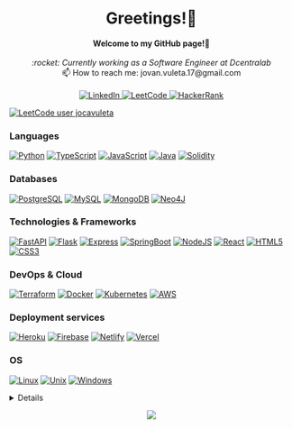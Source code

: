 <h1 align="center">Greetings!👋</h1>

<p align="center">
    <b>Welcome to my GitHub page!🙌</b><br><br>
    <i>
    :rocket: Currently working as a Software Engineer at Dcentralab<br>
    </i>
        📫 How to reach me: jovan.vuleta.17@gmail.com<br><br>
    <a href="https://www.linkedin.com/in/jovan-vuleta">
        <img src="https://img.shields.io/badge/LinkedIn-blue?style=flat-square&logo=linkedin" alt="LinkedIn">
    </a>
    <a href="https://leetcode.com/jocavuleta">
        <img src="https://img.shields.io/badge/LeetCode-blue?style=flat-square&logo=LeetCode" alt="LeetCode">
    </a>
    <a href="https://www.hackerrank.com/jocavuleta">
        <img src="https://img.shields.io/badge/HackerRank-blue?style=flat-square&logo=HackerRank" alt="HackerRank">
    </a>
    
<!-- [![Gmail Badge](https://img.shields.io/badge/-jovan.vuleta.17@gmail.com-c14438?style=flat-square&logo=Gmail&logoColor=white&link=mailto:jovan.vuleta.17@gmail.com)](mailto:jovan.vuleta.17@gmail.com)     -->
[![LeetCode user jocavuleta](https://img.shields.io/badge/dynamic/json?style=for-the-badge&labelColor=black&color=%23ffa116&label=Solved&query=solvedOverTotal&url=https%3A%2F%2Fleetcode-badge.vercel.app%2Fapi%2Fusers%2Fjocavuleta&logo=leetcode&logoColor=yellow)](https://leetcode.com/jocavuleta/)

</a>
</p>

### Languages
[![Python](https://img.shields.io/badge/python-black?style=for-the-badge&logo=python)](https://github.com/jovanvuleta)
[![TypeScript](https://img.shields.io/badge/typescript-black?style=for-the-badge&logo=typescript)](https://github.com/jovanvuleta)
[![JavaScript](https://img.shields.io/badge/javascript-black?style=for-the-badge&logo=javascript)](https://github.com/jovanvuleta)
[![Java](https://img.shields.io/badge/java-black?style=for-the-badge&logo=openjdk)](https://github.com/jovanvuleta)
[![Solidity](https://img.shields.io/badge/solidity-black?style=for-the-badge&logo=solidity)](https://github.com/jocavuleta)
<!--[![Rust](https://img.shields.io/badge/rust-black?style=for-the-badge&logo=rust)](https://github.com/jovanvuleta) -->
<!--[![Bash](https://img.shields.io/badge/bash-black?style=for-the-badge&logo=gnu-bash&logoColor=white)](https://github.com/jovanvuleta) -->

### Databases
[![PostgreSQL](https://img.shields.io/badge/postgresql-black?style=for-the-badge&logo=postgresql)](https://github.com/jovanvuleta)
[![MySQL](https://img.shields.io/badge/sql-black?style=for-the-badge&logo=mysql)](https://github.com/jovanvuleta)
[![MongoDB](https://img.shields.io/badge/mongodb-black?style=for-the-badge&logo=mongodb)](https://github.com/jovanvuleta)
[![Neo4J](https://img.shields.io/badge/neo4j-black?style=for-the-badge&logo=neo4j)](https://github.com/jovanvuleta)

### Technologies & Frameworks
[![FastAPI](https://img.shields.io/badge/fastapi-black?style=for-the-badge&logo=fastapi)](https://github.com/jovanvuleta)
[![Flask](https://img.shields.io/badge/flask-black?style=for-the-badge&logo=flask)](https://github.com/jovanvuleta)
[![Express](https://img.shields.io/badge/express-black?style=for-the-badge&logo=express)](https://github.com/jovanvuleta)
[![SpringBoot](https://img.shields.io/badge/spring-black?style=for-the-badge&logo=spring)](https://github.com/jovanvuleta)
[![NodeJS](https://img.shields.io/badge/nodejs-black?style=for-the-badge&logo=node.js)](https://github.com/jovanvuleta)
[![React](https://img.shields.io/badge/react-black?style=for-the-badge&logo=react)](https://github.com/jovanvuleta)
[![HTML5](https://img.shields.io/badge/html5-black?style=for-the-badge&logo=html5)](https://github.com/jovanvuleta)
[![CSS3](https://img.shields.io/badge/css3-black?style=for-the-badge&logo=css3)](https://github.com/jovanvuleta)

### DevOps & Cloud
[![Terraform](https://img.shields.io/badge/terraform-black?style=for-the-badge&logo=terraform)](https://github.com/jovanvuleta)
[![Docker](https://img.shields.io/badge/docker-black?style=for-the-badge&logo=docker)](https://hub.docker.com/u/jovanvuleta)
[![Kubernetes](https://img.shields.io/badge/kubernetes-black?style=for-the-badge&logo=kubernetes)](https://github.com/jovanvuleta)
[![AWS](https://img.shields.io/badge/aws-black?style=for-the-badge&logo=amazon-aws)](https://github.com/jovanvuleta)

### Deployment services
[![Heroku](https://img.shields.io/badge/heroku-black?style=for-the-badge&logo=heroku)](https://github.com/jovanvuleta)
[![Firebase](https://img.shields.io/badge/firebase-black?style=for-the-badge&logo=firebase)](https://hub.docker.com/u/jovanvuleta)
[![Netlify](https://img.shields.io/badge/netlify-black?style=for-the-badge&logo=netlify)](https://github.com/jovanvuleta)
[![Vercel](https://img.shields.io/badge/vercel-black?style=for-the-badge&logo=vercel)](https://github.com/jovanvuleta)

### OS
[![Linux](https://img.shields.io/badge/linux-black?style=for-the-badge&logo=Linux)](https://github.com/jovanvuleta)
[![Unix](https://img.shields.io/badge/apple-black?style=for-the-badge&logo=apple)](https://github.com/jovanvuleta)
[![Windows](https://img.shields.io/badge/Windows-black?style=for-the-badge&logo=Windows)](https://github.com/jovanvuleta)

<details>
<p align="center">
  <a href="https://github.com/jovanvuleta">
    <img src="http://github-profile-summary-cards.vercel.app/api/cards/profile-details?username=jovanvuleta&theme=transparent" />
  </a>
  <a href="https://github.com/jovanvuleta">
    <img src="https://github-readme-streak-stats.herokuapp.com/?user=jovanvuleta&hide_border=true&card_width=338&theme=transparent" />
  </a>
  <a href="https://github.com/jovanvuleta">
    <img src="http://github-profile-summary-cards.vercel.app/api/cards/stats?username=jovanvuleta&theme=transparent" />
  </a>
<!--   <a href="https://github.com/jovanvuleta">
    <img src="https://github-readme-stats.vercel.app/api/top-langs/?username=jovanvuleta&langs_count=10&exclude_repo=&hide=jupyter%20notebook,vim%20script,cmake,makefile,batchfile,emacs%20lisp,css,html&layout=default&card_width=699&hide_border=true&theme=transparent" />
  </a> -->
</p>
</details>

<p align="center">
  <a href="https://github.com/jovanvuleta">
    <img src="https://komarev.com/ghpvc/?username=jovanvuleta&color=blue&style=flat)" />
  </a>
</p>
<!--

- 🔭 I’m currently working on ...
- 🌱 I’m currently learning ...
- 👯 I’m looking to collaborate on ...
- 🤔 I’m looking for help with ...
- 💬 Ask me about ...
- 📫 How to reach me: ...
- 😄 Pronouns: ...
- ⚡ Fun fact: ...
-->

<!-- ### Greetings 👋

Welcome to my GitHub page! :raised_hands:

- :rocket: Currently working as a Software Engineer at [ChainPort](https://chainport.io/)
- :books: Software and Data Engineering student
- 📫 How to reach me: jovan.vuleta.17@gmail.com

[<img src="https://img.shields.io/badge/linkedin-%230077B5.svg?&style=for-the-badge&logo=linkedin&logoColor=white" />](https://www.linkedin.com/in/jovan-vuleta/)

![jovan's github stats](https://github-readme-stats.vercel.app/api?username=jovanvuleta&show_icons=true&count_private=true&theme=algolia) -->

<!--
**jovanvuleta/jovanvuleta** is a ✨ _special_ ✨ repository because its `README.md` (this file) appears on your GitHub profile.

Here are some ideas to get you started:

- 🔭 I’m currently working on ...
- 🌱 I’m currently learning ...
- 👯 I’m looking to collaborate on ...
- 🤔 I’m looking for help with ...
- 💬 Ask me about ...

- 😄 Pronouns: ...
- ⚡ Fun fact: ...
-->

